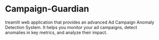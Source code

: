 # Campaign-Guardian
treamlit web application that provides an advanced Ad Campaign Anomaly Detection System. It helps you monitor your ad campaigns, detect anomalies in key metrics, and analyze their impact.
